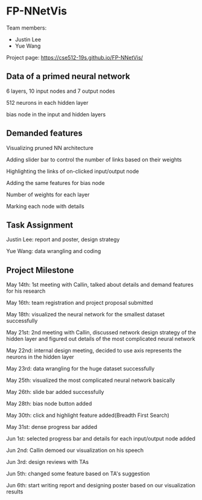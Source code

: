
# FP-NNetVis
Team members:  
* Justin Lee  
* Yue Wang

Project page: https://cse512-19s.github.io/FP-NNetVis/  
## Data of a primed neural network
6 layers, 10 input nodes and 7 output nodes

512 neurons in each hidden layer 

bias node in the input and hidden layers
## Demanded features
Visualizing pruned NN architecture

Adding slider bar to control the number of links based on their weights

Highlighting the links of on-clicked input/output node

Adding the same features for bias node

Number of weights for each layer

Marking each node with details

## Task Assignment
Justin Lee: report and poster, design strategy

Yue Wang: data wrangling and coding

## Project Milestone
May 14th: 1st meeting with Callin, talked about details and demand features for his research

May 16th: team registration and project proposal submitted

May 18th: visualized the neural network for the smallest dataset successfully

May 21st: 2nd meeting with Callin, discussed network design strategy of the hidden layer and figured out details of the most complicated neural network

May 22nd: internal design meeting, decided to use axis represents the neurons in the hidden layer

May 23rd: data wrangling for the huge dataset successfully

May 25th: visualized the most complicated neural network basically

May 26th: slide bar added successfully

May 28th: bias node button added

May 30th: click and highlight feature added(Breadth First Search)

May 31st: dense progress bar added

Jun 1st: selected progress bar and details for each input/output node added

Jun 2nd: Callin demoed our visualization on his speech

Jun 3rd: design reviews with TAs

Jun 5th: changed some feature based on TA's suggestion

Jun 6th: start writing report and designing poster based on our visualization results

